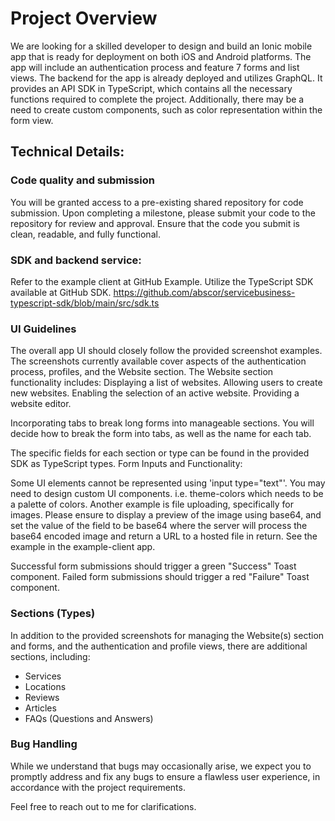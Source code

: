 # Project Overview

We are looking for a skilled developer to design and build an Ionic mobile app that is ready for deployment on both iOS and Android platforms. The app will include an authentication process and feature 7 forms and list views. The backend for the app is already deployed and utilizes GraphQL. It provides an API SDK in TypeScript, which contains all the necessary functions required to complete the project. Additionally, there may be a need to create custom components, such as color representation within the form view.

## Technical Details:

### Code quality and submission

You will be granted access to a pre-existing shared repository for code submission.
Upon completing a milestone, please submit your code to the repository for review and approval.
Ensure that the code you submit is clean, readable, and fully functional.

### SDK and backend service:

Refer to the example client at GitHub Example.
Utilize the TypeScript SDK available at GitHub SDK. https://github.com/abscor/servicebusiness-typescript-sdk/blob/main/src/sdk.ts

### UI Guidelines

The overall app UI should closely follow the provided screenshot examples.
The screenshots currently available cover aspects of the authentication process, profiles, and the Website section.
The Website section functionality includes:
Displaying a list of websites.
Allowing users to create new websites.
Enabling the selection of an active website.
Providing a website editor.

Incorporating tabs to break long forms into manageable sections. You will decide how to break the form into tabs, as well as the name for each tab.

The specific fields for each section or type can be found in the provided SDK as TypeScript types.
Form Inputs and Functionality:

Some UI elements cannot be represented using 'input type="text"'. You may need to design custom UI components. i.e. theme-colors which needs to be a palette of colors. Another example is file uploading, specifically for images. Please ensure to display a preview of the image using base64, and set the value of the field to be base64 where the server will process the base64 encoded image and return a URL to a hosted file in return. See the example in the example-client app. 

Successful form submissions should trigger a green "Success" Toast component.
Failed form submissions should trigger a red "Failure" Toast component.

### Sections (Types)

In addition to the provided screenshots for managing the Website(s) section and forms, and the authentication and profile views, there are additional sections, including:

- Services
- Locations
- Reviews
- Articles
- FAQs (Questions and Answers)

### Bug Handling

While we understand that bugs may occasionally arise, we expect you to promptly address and fix any bugs to ensure a flawless user experience, in accordance with the project requirements.

Feel free to reach out to me for clarifications.